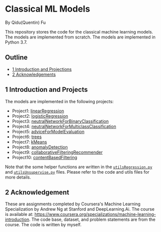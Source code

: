 # Classical ML Models 
By Qidu(Quentin) Fu

This repository stores the code for the classical machine learning models. The models are implemented from scratch. The models are implemented in Python 3.7. 

## Outline
- [1 Introduction and Projections](#1)
- [2 Acknowledgements](#2)

<a name='1'></a>
## 1 Introduction and Projects
The models are implemented in the following projects:
- Project1: [linearRegression](linearRegression.py)
- Project2: [logisticRegression](logisticRegression.py)
- Project3: [neutralNetworkForBinaryClassification](nnForBinary.py)
- Project4: [neutralNetworkForMulticlassClassification](nnForMulti.py)
- Project5: [adviceForModelEvaluation](evaluateML.py)
- Project6: [trees](trees.py)
- Project7: [kMeans](kMeans.py)
- Project8: [anomalyDetection](anomalyDetection.py)
- Project9: [collaborativeFilteringRecommender](collaborativeFilteringRecommender.py)
- Project10: [contentBasedFiltering](contentBasedFiltering.py)


Note that the some helper functions are written in the [`utilsRegression.py`](utilsRegression.py) and [`utilsUnsupervise.py`](utils2.py) files. Please refer to the code and utils files for more details.

<a name='2'></a>
## 2 Acknowledgement
These are assignments completed by Coursera's Machine Learning Specialization by Andrew Ng at Stanford and DeepLearning.Ai. The course is available at: https://www.coursera.org/specializations/machine-learning-introduction. The code base, dataset, and problem statements are from the course. The code is written by myself.